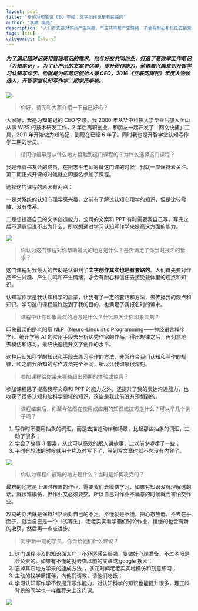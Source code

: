 ```yaml
---
layout: post
title: "专访为知笔记 CEO 李峻：文字创作也是有套路的"
author: "李峻 李亮"
description: "人们首先要对作品产生兴趣、产生共鸣和产生情绪，才会有耐心和信任去接受载体里的观点和知识。"
tags: [stu]
categories: [story]
---
```




##### 为了满足随时记录和管理笔记的需求，他与好友共同创业，打造了高效率工作笔记「为知笔记」。为了让产品的文案更优美，提升创作能力，他带着兴趣来到开智学习认知写作学。他就是为知笔记创始人兼 CEO，2016《互联网周刊》年度人物候选人，开智学堂认知写作学二期学员李峻。

![](https://mmbiz.qpic.cn/mmbiz_jpg/ice5enJHe2Tiah340HH3FthGvc0rpqibIibQZRBVFqSwHVnJ0hP7DSey8YQJ7Akz6T6iayeDibMsyWfQF4ROlc0x6Jlg/0?wx_fmt=jpeg)

> 你好，请先和大家介绍一下自己好吗？

大家好，我是为知笔记的 CEO 李峻，我 2000 年从华中科技大学毕业后加入金山从事 WPS 的技术研发工作，2 年后离职创业，和朋友一起开发了「网文快捕」工具，2011 年开始做为知笔记，到现在已经 6 年了。同时我也是开智学堂认知写作学二期的学员。

> 请问你最早是从什么地方接触到这门课程的？为什么选择这门课程？

我是开智书友会的成员，在阳志平老师筹备这门课的时候，我就一直保持着关注。第二期正式开课的时候就立即报名参加了课程。

选择这门课程的原因有两点：

一是对系统的认知心理学感兴趣，之前有了解过认知心理学的知识，但是比较零散，没有体系。

二是想提高自己的文字创造能力，公司的文案和 PPT 有时需要我自己写，写完之后不满意但说不出为什么，所以想通过学习认知写作学来提高这方面的能力。

![](https://mmbiz.qpic.cn/mmbiz_jpg/ice5enJHe2Tiah340HH3FthGvc0rpqibIibQo3IE3ibMKRGk6iamaZBMJLtaNGIKmAxWhNE5gAQHaibDxU7xst6uh3WNw/0?wx_fmt=jpeg)

> 你认为这门课程对你帮助最大的地方是什么？是否满足了你当时报名的诉求？

这门课程对我最大的帮助是认识到了**文字创作其实也是有套路的**。人们首先要对作品产生兴趣、产生共鸣和产生情绪，才会有耐心和信任去接受载体里的观点和知识。

认知写作学是我认知科学的启蒙，让我有了一定的套路和方法，去传播我的观点和知识。学习这门课程最终达到了我的目的，也满足了我报名时的诉求。

> 课程中让你印象最深的地方是什么？什么原因让你印象深刻？

印象最深的是老阳用 NLP（Neuro-Linguistic Programming——神经语言程序学）、统计学等 AI 的常用手段去分析优秀作家的作品，得出规律之后，再刻意地去模仿和练习，最终快速提升文字创作的水平。

这种用认知科学的知识和手段去练习写作的方法，非常符合我们认知和写作的规律，和之前我所知的写作方法完全不同，所以让我印象很深刻。

> 参加课程给你带来哪些超出预期的体验或惊喜？

参加课程除了提高我写文章和 PPT 的能力之外，还提升了我的表达沟通能力，也收获了很多认知和脑科学领域的知识，这些是我此前没有预想到的。

> 课程结束后，你至今依然在使用或应用的知识或技巧是什么？可以举几个例子吗？

1. 写作时不要用抽象的词汇，而是去描述动作和场景，比起那些抽象的词汇，生动了很多；
2. 学会了故事 3 要素，从此可以高效的跟人讲故事，比以前少啰嗦了一些；
3. 平时有想法的时候就用卡片及时写下了，等到写文章时就不愁没有内容了。

![](https://mmbiz.qpic.cn/mmbiz_jpg/ice5enJHe2Tiah340HH3FthGvc0rpqibIibQ3hOptq1hOC4wuIricRWFvbiaGspRXfxZTTbD9icCTOErw3yC5lonibYz7A/0?wx_fmt=jpeg)

> 你认为课程中最难的地方是什么？当时是如何攻克的？

最难的地方是上课时布置的作业，需要我们去模仿学习，如果对知识没有理解透的话，就很难模仿，但作业又必须要交，所以自己对作业不满意的时候就会害怕交作业。

攻克的办法就是保持坦然面对自己的不足，不懂就是不懂，把心态放低，不去在乎面子，就当自己是一个「劣等生」，老老实实看学霸们讨论作业，慢慢的也会有新的收获，然后再一点点进步。

> 对于新一期的学员，你会给他们什么建议？

1. 这门课程涉及的知识面太广，不舒适感会很强，要做好心理准备，不过老阳是会负责的。如果有不懂的就去查以前的文章或 google 搜索；
2. 忘掉其它地方学来的速成方法，，多花时间老老实实地模仿和刻意练习；
3. 主动的找学霸搭伴，向他们请教，请他们吃饭；
4. 学习认知写作学不仅提升写作能力，对认知科学的知识也能提升很多，理工科背景的同学也一样推荐来上这门课。

![](https://mmbiz.qpic.cn/mmbiz_jpg/ice5enJHe2Tiah340HH3FthGvc0rpqibIibQJUWvX0Q8Y0eoiay5myFuGrb46Stm7ib4J3d1cWAP6Q3sv80GmcicPlVCQ/0?wx_fmt=jpeg)





